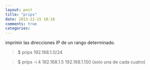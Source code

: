 ```yaml
---
layout: post
title: "prips"
date: 2013-12-15 18:18
comments: true
categories: 
---
```

imprimir las direcciones IP de un rango determinado.

>$ prips 192.168.1.0/24

>$ prips -i 4 192.168.1.5 192.168.1.150  (solo una de cada cuatro)

